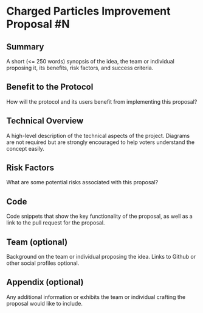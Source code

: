 # Charged Particles Improvement Proposal #N

 ## Summary

A short (<= 250 words) synopsis of the idea, the team or individual proposing it, its benefits, risk factors, and success criteria.

## Benefit to the Protocol

How will the protocol and its users benefit from implementing this proposal? 

## Technical Overview

A high-level description of the technical aspects of the project. Diagrams are not required but are strongly encouraged to help voters understand the concept easily.

## Risk Factors

What are some potential risks associated with this proposal? 

## Code

Code snippets that show the key functionality of the proposal, as well as a link to the pull request for the proposal. 

## Team (optional)

Background on the team or individual proposing the idea. Links to Github or other social profiles optional.

## Appendix (optional)

Any additional information or exhibits the team or individual crafting the proposal would like to include. 